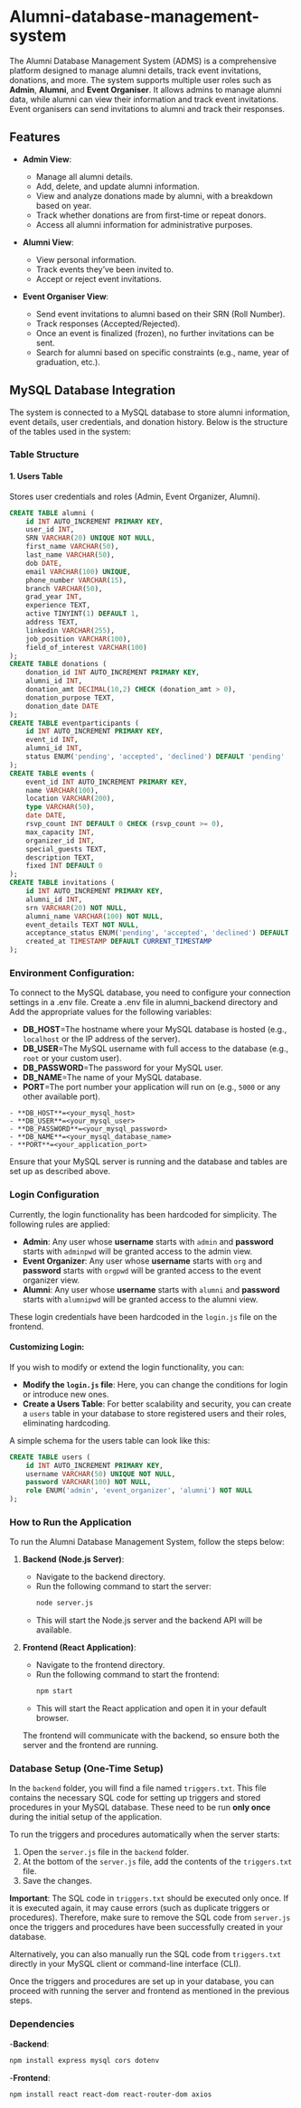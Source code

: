 # Alumni-database-management-system
The Alumni Database Management System (ADMS) is a comprehensive platform designed to manage alumni details, track event invitations, donations, and more. The system supports multiple user roles such as **Admin**, **Alumni**, and **Event Organiser**. It allows admins to manage alumni data, while alumni can view their information and track event invitations. Event organisers can send invitations to alumni and track their responses.

## Features

- **Admin View**:
  - Manage all alumni details.
  - Add, delete, and update alumni information.
  - View and analyze donations made by alumni, with a breakdown based on year.
  - Track whether donations are from first-time or repeat donors.
  - Access all alumni information for administrative purposes.

- **Alumni View**:
  - View personal information.
  - Track events they’ve been invited to.
  - Accept or reject event invitations.

- **Event Organiser View**:
  - Send event invitations to alumni based on their SRN (Roll Number).
  - Track responses (Accepted/Rejected).
  - Once an event is finalized (frozen), no further invitations can be sent.
  - Search for alumni based on specific constraints (e.g., name, year of graduation, etc.).

## MySQL Database Integration
The system is connected to a MySQL database to store alumni information, event details, user credentials, and donation history. Below is the structure of the tables used in the system:

### Table Structure

#### 1. **Users Table**
Stores user credentials and roles (Admin, Event Organizer, Alumni).
```sql
CREATE TABLE alumni (
    id INT AUTO_INCREMENT PRIMARY KEY,
    user_id INT,
    SRN VARCHAR(20) UNIQUE NOT NULL,
    first_name VARCHAR(50),
    last_name VARCHAR(50),
    dob DATE,
    email VARCHAR(100) UNIQUE,
    phone_number VARCHAR(15),
    branch VARCHAR(50),
    grad_year INT,
    experience TEXT,
    active TINYINT(1) DEFAULT 1,
    address TEXT,
    linkedin VARCHAR(255),
    job_position VARCHAR(100),
    field_of_interest VARCHAR(100)
);
CREATE TABLE donations (
    donation_id INT AUTO_INCREMENT PRIMARY KEY,
    alumni_id INT,
    donation_amt DECIMAL(10,2) CHECK (donation_amt > 0),
    donation_purpose TEXT,
    donation_date DATE
);
CREATE TABLE eventparticipants (
    id INT AUTO_INCREMENT PRIMARY KEY,
    event_id INT,
    alumni_id INT,
    status ENUM('pending', 'accepted', 'declined') DEFAULT 'pending'
);
CREATE TABLE events (
    event_id INT AUTO_INCREMENT PRIMARY KEY,
    name VARCHAR(100),
    location VARCHAR(200),
    type VARCHAR(50),
    date DATE,
    rsvp_count INT DEFAULT 0 CHECK (rsvp_count >= 0),
    max_capacity INT,
    organizer_id INT,
    special_guests TEXT,
    description TEXT,
    fixed INT DEFAULT 0
);
CREATE TABLE invitations (
    id INT AUTO_INCREMENT PRIMARY KEY,
    alumni_id INT,
    srn VARCHAR(20) NOT NULL,
    alumni_name VARCHAR(100) NOT NULL,
    event_details TEXT NOT NULL,
    acceptance_status ENUM('pending', 'accepted', 'declined') DEFAULT 'pending',
    created_at TIMESTAMP DEFAULT CURRENT_TIMESTAMP
);
```

### Environment Configuration:
To connect to the MySQL database, you need to configure your connection settings in a .env file.
Create a .env file in alumni_backend directory and Add the appropriate values for the following variables:
- **DB_HOST**=The hostname where your MySQL database is hosted (e.g., `localhost` or the IP address of the server).
- **DB_USER**=The MySQL username with full access to the database (e.g., `root` or your custom user).
- **DB_PASSWORD**=The password for your MySQL user.
- **DB_NAME**=The name of your MySQL database.
- **PORT**=The port number your application will run on (e.g., `5000` or any other available port).
```env
- **DB_HOST**=<your_mysql_host>  
- **DB_USER**=<your_mysql_user>  
- **DB_PASSWORD**=<your_mysql_password> 
- **DB_NAME**=<your_mysql_database_name>  
- **PORT**=<your_application_port> 
```

Ensure that your MySQL server is running and the database and tables are set up as described above.

### Login Configuration

Currently, the login functionality has been hardcoded for simplicity. The following rules are applied:

- **Admin**: Any user whose **username** starts with `admin` and **password** starts with `adminpwd` will be granted access to the admin view.
- **Event Organizer**: Any user whose **username** starts with `org` and **password** starts with `orgpwd` will be granted access to the event organizer view.
- **Alumni**: Any user whose **username** starts with `alumni` and **password** starts with `alumnipwd` will be granted access to the alumni view.

These login credentials have been hardcoded in the `login.js` file on the frontend.

#### Customizing Login:

If you wish to modify or extend the login functionality, you can:
- **Modify the `login.js` file**: Here, you can change the conditions for login or introduce new ones.
- **Create a Users Table**: For better scalability and security, you can create a `users` table in your database to store registered users and their roles, eliminating hardcoding.

A simple schema for the users table can look like this:

```sql
CREATE TABLE users (
    id INT AUTO_INCREMENT PRIMARY KEY,
    username VARCHAR(50) UNIQUE NOT NULL,
    password VARCHAR(100) NOT NULL,
    role ENUM('admin', 'event_organizer', 'alumni') NOT NULL
);
```

### How to Run the Application

To run the Alumni Database Management System, follow the steps below:

1. **Backend (Node.js Server)**:
   - Navigate to the backend directory.
   - Run the following command to start the server:
     ```bash
     node server.js
     ```
   - This will start the Node.js server and the backend API will be available.

2. **Frontend (React Application)**:
   - Navigate to the frontend directory.
   - Run the following command to start the frontend:
     ```bash
     npm start
     ```
   - This will start the React application and open it in your default browser.
   
   The frontend will communicate with the backend, so ensure both the server and the frontend are running.

### Database Setup (One-Time Setup)

In the `backend` folder, you will find a file named `triggers.txt`. This file contains the necessary SQL code for setting up triggers and stored procedures in your MySQL database. These need to be run **only once** during the initial setup of the application.

To run the triggers and procedures automatically when the server starts:

1. Open the `server.js` file in the `backend` folder.
2. At the bottom of the `server.js` file, add the contents of the `triggers.txt` file.
3. Save the changes.

**Important**: The SQL code in `triggers.txt` should be executed only once. If it is executed again, it may cause errors (such as duplicate triggers or procedures). Therefore, make sure to remove the SQL code from `server.js` once the triggers and procedures have been successfully created in your database.

Alternatively, you can also manually run the SQL code from `triggers.txt` directly in your MySQL client or command-line interface (CLI).

Once the triggers and procedures are set up in your database, you can proceed with running the server and frontend as mentioned in the previous steps.

### Dependencies
-**Backend**: 
```bash
npm install express mysql cors dotenv
```
-**Frontend**:
```bash
npm install react react-dom react-router-dom axios
```



